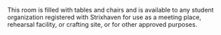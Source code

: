 This room is filled with tables and chairs and is available to any student organization registered with Strixhaven for use as a meeting place, rehearsal facility, or crafting site, or for other approved purposes.